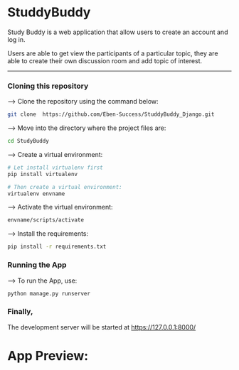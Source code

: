 # StuddyBuddy

Study Buddy is a web application that allow users to create an account and log in.

Users are able to get view the participants of a particular topic, they are able to create their own discussion room and add topic of interest. 

<hr>

### Cloning this repository

--> Clone the repository using the command below:

```bash
git clone  https://github.com/Eben-Success/StuddyBuddy_Django.git
```

--> Move into the directory where the project files are:
```bash
cd StudyBuddy
```

--> Create a virtual environment:
```bash
# Let install virtualenv first
pip install virtualenv

# Then create a virtual environment:
virtualenv envname
```

--> Activate the virtual environment:
```bash
envname/scripts/activate
```

--> Install the requirements:
```bash
pip install -r requirements.txt
```

### Running the App

--> To run the App, use:
```bash
python manage.py runserver
```

### Finally, 
The development server will be started at https://127.0.0.1:8000/

# App Preview:
